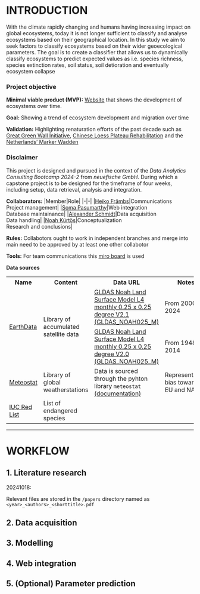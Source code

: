 # __INTRODUCTION__

With the climate rapidly changing and humans having increasing impact on global ecosystems, today it is not longer sufficient to classify and analyse ecosystems based on their geographical location. In this study we aim to seek factors to classify ecosystems based on their wider geoecological parameters. The goal is to create a classifier that allows us to dynamically classify ecosystems to predict expected values as i.e. species richness, species extinction rates, soil status, soil detioration and eventually ecosystem collapse <br>

### Project objective

**Minimal viable product (MVP):** [Website](link.to.website) that shows the development of ecosystems over time.

**Goal:** Showing a trend of ecosystem development and migration over time

**Validation:** Highlighting renaturation efforts of the past decade such as [Great Green Wall Initiative](https://www.unccd.int/our-work/ggwi), [Chinese Loess Plateau Rehabilitation](https://sustainabledevelopment.un.org/content/dsd/dsd_aofw_mg/mg_success_stories/csd8/SARD-16.htm) and the [Netherlands’ Marker Wadden](https://www.ecoshape.org/en/cases/marker-wadden/)



### Disclaimer

This project is designed and pursued in the context of the *Data Analytics Consulting Bootcamp 2024-2* from *neuefische GmbH*. During which a capstone project is to be designed for the timeframe of four weeks, including setup, data retrieval, analysis and integration.

**Collaborators:** 
|Member|Role|
|-|-|
|[Heiko Främbs](https://github.com/HeikoFrae)|Communications <br> Project management|
|[Soma	Pasumarthy](https://github.com/pasumaso/pasumaso)|Web integration <br> Database maintainance|
|[Alexander Schmidt](https://github.com/aschmidtphil/aschmidtphil)|Data acquisition <br> Data handling|
|[Noah Kürtös](https://github.com/NoahKuertoes)|Conceptualization <br> Research and conclusions|

**Rules:** Collabotors ought to work in independent branches and merge into main need to be approved by at least one other collabotor

**Tools:** For team communications this [miro board](https://miro.com/app/board/uXjVLRd7MDI=/?share_link_id=695364651737) is used

**Data sources**
<table>
  <tr>
    <th>Name</th>
    <th>Content</th>
    <th>Data URL</th>
    <th>Notes</th>
  </tr>
  <tr>
    <td rowspan="2"><a href="https://www.earthdata.nasa.gov/">EarthData</a></td>
    <td rowspan="2">Library of accumulated satellite data</td>
    <td><a href="https://disc.gsfc.nasa.gov/datasets/GLDAS_NOAH025_M_2.1/summary">GLDAS Noah Land Surface Model L4 monthly 0.25 x 0.25 degree V2.1 (GLDAS_NOAH025_M)</a></td>
    <td>From 2000-2024</td>
  </tr>
  <tr>
    <td><a href="https://disc.gsfc.nasa.gov/datasets/GLDAS_NOAH025_M_2.0/summary">GLDAS Noah Land Surface Model L4 monthly 0.25 x 0.25 degree V2.0 (GLDAS_NOAH025_M)</a></td>
    <td>From 1948-2014</td>
  </tr>
  <tr>
    <td><a href="https://www.meteostat.net/">Meteostat</a></td>
    <td>Library of global weatherstations</td>
    <td>Data is sourced through the pyhton library <code>meteostat</code> <a href=https://meteostat.net/en/blog/analyze-historical-weather-data-python>(documentation)</a></td>
    <td>Representation bias towards EU and NA</td>
  </tr>
  <tr>
    <td><a href="https://www.iucnredlist.org/">IUC Red List</a></td>
    <td>List of endangered species</td>
    <td></td>
    <td></td>
  </tr>
</table>

---

# __WORKFLOW__

## 1. Literature research

20241018: 

Relevant files are stored in the `/papers` directory named as `<year>_<authors>_<shorttitle>.pdf` 


## 2. Data acquisition

## 3. Modelling 

## 4. Web integration

## 5. (Optional) Parameter prediction



